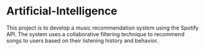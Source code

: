 # Artificial-Intelligence
This project is to develop a music recommendation
system using the Spotify API. The system uses a collaborative
filtering technique to recommend songs to users based on their
listening history and behavior.
